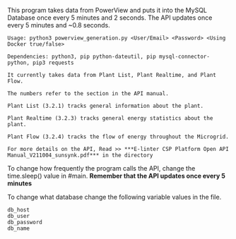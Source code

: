 This program takes data from PowerView and puts it into the MySQL Database once every 5 minutes and 2 seconds. The API updates once every 5 minutes and ~0.8 seconds.

```
Usage: python3 powerview_generation.py <User/Email> <Password> <Using Docker true/false>
```

```
Dependencies: python3, pip python-dateutil, pip mysql-connector-python, pip3 requests
```

```
It currently takes data from Plant List, Plant Realtime, and Plant Flow.

The numbers refer to the section in the API manual.

Plant List (3.2.1) tracks general information about the plant.

Plant Realtime (3.2.3) tracks general energy statistics about the plant.

Plant Flow (3.2.4) tracks the flow of energy throughout the Microgrid.

For more details on the API, Read >> ***E-linter CSP Platform Open API Manual_V211004_sunsynk.pdf*** in the directory
```

To change how frequently the program calls the API, change the time.sleep() value in #main. **Remember that the API updates once every 5 minutes**

To change what database change the following variable values in the file.
```
db_host 
db_user 
db_password 
db_name 
```


